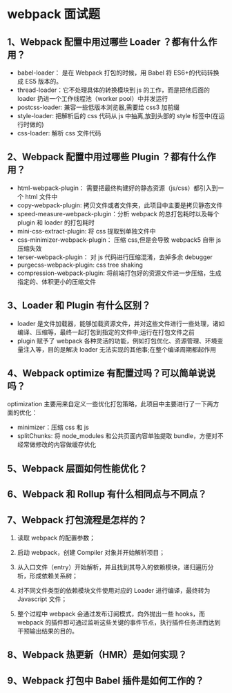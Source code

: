 # webpack 面试题

## 1、Webpack 配置中用过哪些 Loader ？都有什么作用？

- babel-loader： 是在 Webpack 打包的时候，用 Babel 将 ES6+的代码转换成 ES5 版本的。
- thread-loader：它不处理具体的转换模块到 js 的工作，而是把他后面的 loader 扔进一个工作线程池（worker pool）中并发运行
- postcss-loader: 兼容一些低版本浏览器,需要给 css3 加前缀
- style-loader: 把解析后的 css 代码从 js 中抽离,放到头部的 style 标签中(在运行时做的)
- css-loader: 解析 css 文件代码

## 2、Webpack 配置中用过哪些 Plugin ？都有什么作用？

- html-webpack-plugin： 需要把最终构建好的静态资源（js/css）都引入到一个 html 文件中
- copy-webpack-plugin: 拷贝文件或者文件夹，此项目中主要是拷贝静态文件
- speed-measure-webpack-plugin：分析 webpack 的总打包耗时以及每个 plugin 和 loader 的打包耗时
- mini-css-extract-plugin: 将 css 提取到单独文件中
- css-minimizer-webpack-plugin： 压缩 css,但是会导致 webpack5 自带 js 压缩失效
- terser-webpack-plugin： 对 js 代码进行压缩混淆，去掉多余 debugger
- purgecss-webpack-plugin: css tree shaking
- compression-webpack-plugin: 将前端打包好的资源文件进一步压缩，生成指定的、体积更小的压缩文件

## 3、Loader 和 Plugin 有什么区别？

- loader 是文件加载器，能够加载资源文件，并对这些文件进行一些处理，诸如编译、压缩等，最终一起打包到指定的文件中;运行在打包文件之前
- plugin 赋予了 webpack 各种灵活的功能，例如打包优化、资源管理、环境变量注入等，目的是解决 loader 无法实现的其他事;在整个编译周期都起作用

## 4、Webpack optimize 有配置过吗？可以简单说说吗？

optimization 主要用来自定义一些优化打包策略，此项目中主要进行了一下两方面的优化：

- minimizer：压缩 css 和 js
- splitChunks: 将 node_modules 和公共页面内容单独提取 bundle，方便对不经常做修改的内容做缓存优化

## 5、Webpack 层面如何性能优化？

## 6、Webpack 和 Rollup 有什么相同点与不同点？

## 7、Webpack 打包流程是怎样的？

1. 读取 webpack 的配置参数；

2. 启动 webpack，创建 Compiler 对象并开始解析项目；

3. 从入口文件（entry）开始解析，并且找到其导入的依赖模块，递归遍历分析，形成依赖关系树；

4. 对不同文件类型的依赖模块文件使用对应的 Loader 进行编译，最终转为 Javascript 文件；

5. 整个过程中 webpack 会通过发布订阅模式，向外抛出一些 hooks，而 webpack 的插件即可通过监听这些关键的事件节点，执行插件任务进而达到干预输出结果的目的。

## 8、Webpack 热更新（HMR）是如何实现？

## 9、Webpack 打包中 Babel 插件是如何工作的？
